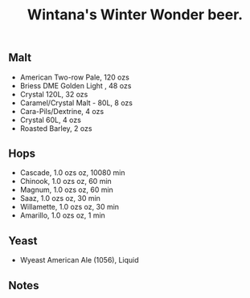 ﻿---
layout: post
title: Wintana's Winter Wonder beer.
tags: [ beer ]
---
## Malt
-  American Two-row Pale, 120 ozs
-  Briess DME Golden Light , 48 ozs
-  Crystal 120L, 32 ozs
-  Caramel/Crystal Malt - 80L, 8 ozs
-  Cara-Pils/Dextrine, 4 ozs
-  Crystal 60L, 4 ozs
-  Roasted Barley, 2 ozs
## Hops
-  Cascade, 1.0 ozs oz, 10080 min
-  Chinook, 1.0 ozs oz, 60 min
-  Magnum, 1.0 ozs oz, 60 min
-  Saaz, 1.0 ozs oz, 30 min
-  Willamette, 1.0 ozs oz, 30 min
-  Amarillo, 1.0 ozs oz, 1 min
## Yeast
-  Wyeast American Ale (1056), Liquid
## Notes

